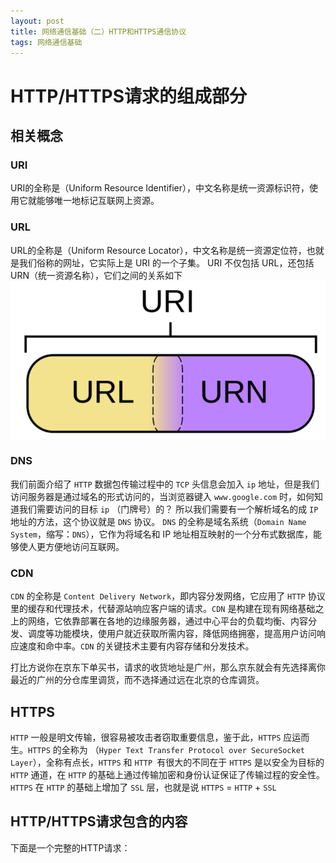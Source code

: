 ```yaml
---
layout: post
title: 网络通信基础（二）HTTP和HTTPS通信协议
tags: 网络通信基础  
---
```


# HTTP/HTTPS请求的组成部分
## 相关概念
### URI
URI的全称是（Uniform Resource Identifier），中文名称是统一资源标识符，使用它就能够唯一地标记互联网上资源。

### URL
URL的全称是（Uniform Resource Locator），中文名称是统一资源定位符，也就是我们俗称的网址，它实际上是 URI 的一个子集。
URI 不仅包括 URL，还包括 URN（统一资源名称），它们之间的关系如下
![](/images/posts/myBlog/2020-01-13-Network-Communication-Protocol-HTTPS-01.png)

### DNS
我们前面介绍了 `HTTP` 数据包传输过程中的 `TCP` 头信息会加入 `ip` 地址，但是我们访问服务器是通过域名的形式访问的，当浏览器键入 `www.google.com` 时，如何知道我们需要访问的目标 `ip` （门牌号）的？ 所以我们需要有一个解析域名的成 `IP` 地址的方法，这个协议就是 `DNS` 协议。
`DNS` 的全称是域名系统（`Domain Name System`，缩写：`DNS`），它作为将域名和 IP 地址相互映射的一个分布式数据库，能够使人更方便地访问互联网。

### CDN
`CDN` 的全称是 `Content Delivery Network`，即内容分发网络，它应用了 `HTTP` 协议里的缓存和代理技术，代替源站响应客户端的请求。`CDN` 是构建在现有网络基础之上的网络，它依靠部署在各地的边缘服务器，通过中心平台的负载均衡、内容分发、调度等功能模块，使用户就近获取所需内容，降低网络拥塞，提高用户访问响应速度和命中率。`CDN` 的关键技术主要有内容存储和分发技术。

打比方说你在京东下单买书，请求的收货地址是广州，那么京东就会有先选择离你最近的广州的分仓库里调货，而不选择通过远在北京的仓库调货。

## HTTPS
`HTTP` 一般是明文传输，很容易被攻击者窃取重要信息，鉴于此，`HTTPS` 应运而生。`HTTPS` 的全称为 （`Hyper Text Transfer Protocol over SecureSocket Layer`），全称有点长，`HTTPS` 和 `HTTP `有很大的不同在于 `HTTPS` 是以安全为目标的 `HTTP` 通道，在 `HTTP` 的基础上通过传输加密和身份认证保证了传输过程的安全性。`HTTPS` 在 `HTTP` 的基础上增加了 `SSL` 层，也就是说 `HTTPS` = `HTTP` + `SSL`

## HTTP/HTTPS请求包含的内容
下面是一个完整的HTTP请求：

